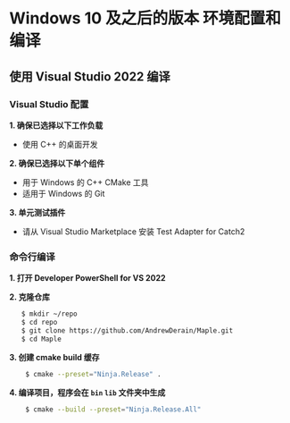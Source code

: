 ﻿# Windows 10 及之后的版本 环境配置和编译

## 使用 Visual Studio 2022 编译

### Visual Studio 配置
**1. 确保已选择以下工作负载**

- 使用 C++ 的桌面开发

**2. 确保已选择以下单个组件**

- 用于 Windows 的 C++ CMake 工具
- 适用于 Windows 的 Git

**3. 单元测试插件**
- 请从 Visual Studio Marketplace 安装 Test Adapter for Catch2

### 命令行编译
**1. 打开 Developer PowerShell for VS 2022**

**2. 克隆仓库**

```bash
   $ mkdir ~/repo
   $ cd repo
   $ git clone https://github.com/AndrewDerain/Maple.git
   $ cd Maple
```

**3. 创建 cmake build 缓存**
```bash
    $ cmake --preset="Ninja.Release" .
```

**4. 编译项目，程序会在 `bin` `lib` 文件夹中生成**
```bash
    $ cmake --build --preset="Ninja.Release.All"
```
